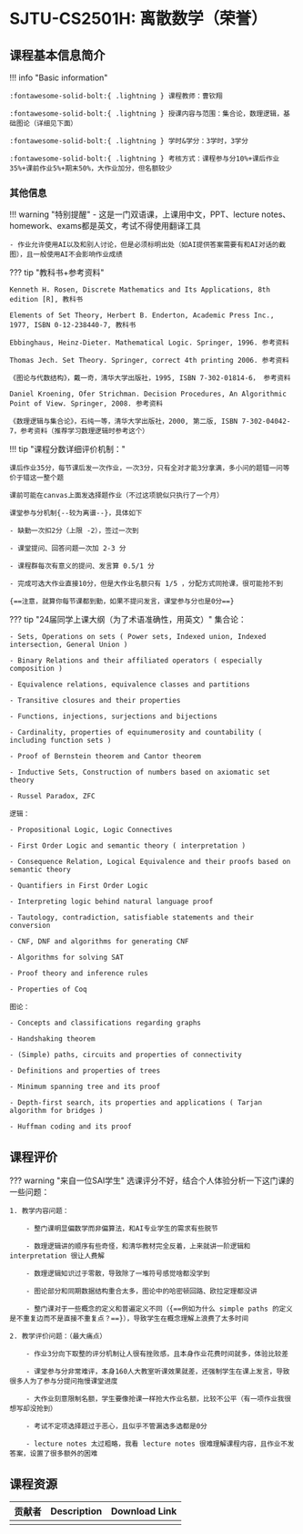 # SJTU-CS2501H: 离散数学（荣誉）

<!-- 课程的基本信息简介 -->
<!-- 这一部分主要记录老师们上课的客观信息，例如考核方式和授课范围等 -->
## 课程基本信息简介

<!-- 下面一行请勿删除，注意缩进 -->
<!-- markdown 格式详见: https://squidfunk.github.io/mkdocs-material/reference/admonitions/ -->
!!! info "Basic information"

    :fontawesome-solid-bolt:{ .lightning } 课程教师：曹钦翔

    :fontawesome-solid-bolt:{ .lightning } 授课内容与范围：集合论，数理逻辑，基础图论（详细见下面）

    :fontawesome-solid-bolt:{ .lightning } 学时&学分：3学时，3学分

    :fontawesome-solid-bolt:{ .lightning } 考核方式：课程参与分10%+课后作业35%+课前作业5%+期末50%，大作业加分，但名额较少


<!-- You are free to add some contents in it! -->
### 其他信息

!!! warning "特别提醒"
    - 这是一门双语课，上课用中文，PPT、lecture notes、homework、exams都是英文，考试不得使用翻译工具

    - 作业允许使用AI以及和别人讨论，但是必须标明出处（如AI提供答案需要有和AI对话的截图），且一般使用AI不会影响作业成绩

??? tip "教科书+参考资料"

    Kenneth H. Rosen, Discrete Mathematics and Its Applications, 8th edition [R], 教科书

    Elements of Set Theory, Herbert B. Enderton, Academic Press Inc., 1977, ISBN 0-12-238440-7, 教科书

    Ebbinghaus, Heinz-Dieter. Mathematical Logic. Springer, 1996. 参考资料

    Thomas Jech. Set Theory. Springer, correct 4th printing 2006. 参考资料

    《图论与代数结构》，戴一奇，清华大学出版社，1995, ISBN 7-302-01814-6， 参考资料

    Daniel Kroening, Ofer Strichman. Decision Procedures, An Algorithmic Point of View. Springer, 2008. 参考资料

    《数理逻辑与集合论》，石纯一等，清华大学出版社，2000, 第二版, ISBN 7-302-04042-7，参考资料（推荐学习数理逻辑时参考这个）

!!! tip "课程分数详细评价机制："

    课后作业35分，每节课后发一次作业，一次3分，只有全对才能3分拿满，多小问的题错一问等价于错这一整个题

    课前可能在canvas上面发选择题作业（不过这项貌似只执行了一个月）

    课堂参与分机制{--较为离谱--}，具体如下

    - 缺勤一次扣2分（上限 -2），签过一次到

    - 课堂提问、回答问题一次加 2-3 分

    - 课程群每次有意义的提问、发言算 0.5/1 分

    - 完成可选大作业直接10分，但是大作业名额只有 1/5 ，分配方式同抢课，很可能抢不到

    {==注意，就算你每节课都到勤，如果不提问发言，课堂参与分也是0分==}


??? tip "24届同学上课大纲（为了术语准确性，用英文）"
    集合论：

    - Sets, Operations on sets ( Power sets, Indexed union, Indexed intersection, General Union )

    - Binary Relations and their affiliated operators ( especially composition )

    - Equivalence relations, equivalence classes and partitions

    - Transitive closures and their properties

    - Functions, injections, surjections and bijections

    - Cardinality, properties of equinumerosity and countability ( including function sets )

    - Proof of Bernstein theorem and Cantor theorem

    - Inductive Sets, Construction of numbers based on axiomatic set theory

    - Russel Paradox, ZFC

    逻辑：

    - Propositional Logic, Logic Connectives

    - First Order Logic and semantic theory ( interpretation )

    - Consequence Relation, Logical Equivalence and their proofs based on semantic theory

    - Quantifiers in First Order Logic

    - Interpreting logic behind natural language proof

    - Tautology, contradiction, satisfiable statements and their conversion

    - CNF, DNF and algorithms for generating CNF

    - Algorithms for solving SAT

    - Proof theory and inference rules

    - Properties of Coq

    图论：

    - Concepts and classifications regarding graphs

    - Handshaking theorem

    - (Simple) paths, circuits and properties of connectivity

    - Definitions and properties of trees

    - Minimum spanning tree and its proof

    - Depth-first search, its properties and applications ( Tarjan algorithm for bridges )

    - Huffman coding and its proof


<!-- 对课程的主观性评价请放在这里，包括对学弟学妹的建议等等 -->
<!-- markdown 格式详见: https://squidfunk.github.io/mkdocs-material/reference/admonitions/ -->
## 课程评价

??? warning "来自一位SAI学生"
    选课评分不好，结合个人体验分析一下这门课的一些问题：

    1. 教学内容问题：

        - 整门课明显偏数学而非偏算法，和AI专业学生的需求有些脱节

        - 数理逻辑讲的顺序有些奇怪，和清华教材完全反着，上来就讲一阶逻辑和 interpretation 很让人费解

        - 数理逻辑知识过于零散，导致除了一堆符号感觉啥都没学到

        - 图论部分和同期数据结构重合太多，图论中的哈密顿回路、欧拉定理都没讲

        - 整门课对于一些概念的定义和普遍定义不同（{==例如为什么 simple paths 的定义是不重复边而不是直接不重复点？==}），导致学生在概念理解上浪费了太多时间

    2. 教学评价问题：（最大痛点）

        - 作业3分向下取整的评分机制让人很有挫败感，且本身作业花费时间就多，体验比较差

        - 课堂参与分非常难评，本身160人大教室听课效果就差，还强制学生在课上发言，导致很多人为了参与分提问拖慢课堂进度

        - 大作业刻意限制名额，学生要像抢课一样抢大作业名额，比较不公平（有一项作业我很想写却没抢到）

        - 考试不定项选择题过于恶心，且似乎不管漏选多选都是0分

        - lecture notes 太过粗略，我看 lecture notes 很难理解课程内容，且作业不发答案，设置了很多额外的困难



## 课程资源

<!-- PDF or zip-->
<!-- icons for pdf :fontawesome-solid-file-pdf:{ .saic } -->
<!-- icons for zip :fontawesome-solid-file-zipper:{ .saic } -->
<!-- 存储链接推荐使用jbox云盘或者其他云服务器，在表格中只需要贴上下载链接即可，建议zip或者PDF文件，贴其他网站的链接也可以 -->


| 贡献者            |   Description        |     Download Link                  |
| ----            |------                | ------------------------------------ |
|||



